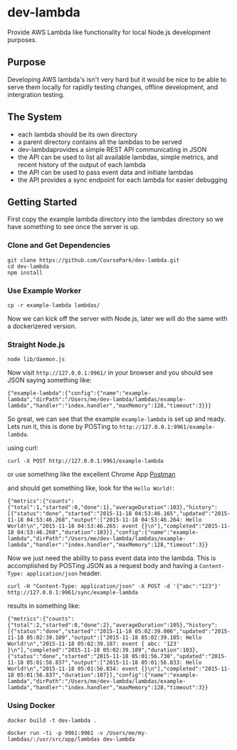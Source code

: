 # dev-lambda

Provide AWS Lambda like functionality for local Node.js development purposes.

## Purpose

Developing AWS lambda's isn't very hard but it would be nice to be able to serve them
locally for rapidly testing changes, offline development, and intergration testing.

## The System

- each lambda should be its own directory
- a parent directory contains all the lambdas to be served
- dev-lambdaprovides a simple REST API communicating in JSON
- the API can be used to list all available lambdas, simple metrics, and recent history of the output of each lambda
- the API can be used to pass event data and initiate lambdas
- the API provides a sync endpoint for each lambda for easier debugging

## Getting Started

First copy the example lambda directory into the lambdas directory so we have something to see once the server is up.

### Clone and Get Dependencies

```
git clone https://github.com/CoursePark/dev-lambda.git
cd dev-lambda
npm install
```

### Use Example Worker

```
cp -r example-lambda lambdas/
```

Now we can kick off the server with Node.js, later we will do the same with a dockerizered version.

### Straight Node.js

```
node lib/daemon.js
```

Now visit `http://127.0.0.1:9961/` in your browser and you should see JSON saying something like:

```
{"example-lambda":{"config":{"name":"example-lambda","dirPath":"/Users/me/dev-lambda/lambdas/example-lambda","handler":"index.handler","maxMemory":128,"timeout":3}}}
```

So great, we can see that the example `example-lambda` is set up and ready. Lets run it, this is done by POSTing to `http://127.0.0.1:9961/example-lambda`.

using curl:

```
curl -X POST http://127.0.0.1:9961/example-lambda
```

or use something like the excellent Chrome App [Postman](http://www.getpostman.com)

and should get something like, look for the `Hello World!`:

```
{"metrics":{"counts":{"total":1,"started":0,"done":1},"averageDuration":103},"history":[{"status":"done","started":"2015-11-18 04:53:46.165","updated":"2015-11-18 04:53:46.268","output":["2015-11-18 04:53:46.264: Hello World!\n","2015-11-18 04:53:46.265: event {}\n"],"completed":"2015-11-18 04:53:46.268","duration":103}],"config":{"name":"example-lambda","dirPath":"/Users/me/dev-lambda/lambdas/example-lambda","handler":"index.handler","maxMemory":128,"timeout":3}}
```

Now we just need the ability to pass event data into the lambda. This is accomplished by POSTing JSON as a request body and having a `Content-Type: application/json` header.

```
curl -H "Content-Type: application/json" -X POST -d '{"abc":"123"}' http://127.0.0.1:9961/sync/example-lambda
```

results in something like:

```
{"metrics":{"counts":{"total":2,"started":0,"done":2},"averageDuration":105},"history":[{"status":"done","started":"2015-11-18 05:02:39.006","updated":"2015-11-18 05:02:39.109","output":["2015-11-18 05:02:39.105: Hello World!\n","2015-11-18 05:02:39.107: event { abc: '123' }\n"],"completed":"2015-11-18 05:02:39.109","duration":103},{"status":"done","started":"2015-11-18 05:01:56.730","updated":"2015-11-18 05:01:56.837","output":["2015-11-18 05:01:56.833: Hello World!\n","2015-11-18 05:01:56.834: event {}\n"],"completed":"2015-11-18 05:01:56.837","duration":107}],"config":{"name":"example-lambda","dirPath":"/Users/me/dev-lambda/lambdas/example-lambda","handler":"index.handler","maxMemory":128,"timeout":3}}
```

### Using Docker

```
docker build -t dev-lambda .
```

```
docker run -ti -p 9961:9961 -v /Users/me/my-lambdas/:/usr/src/app/lambdas dev-lambda
```
